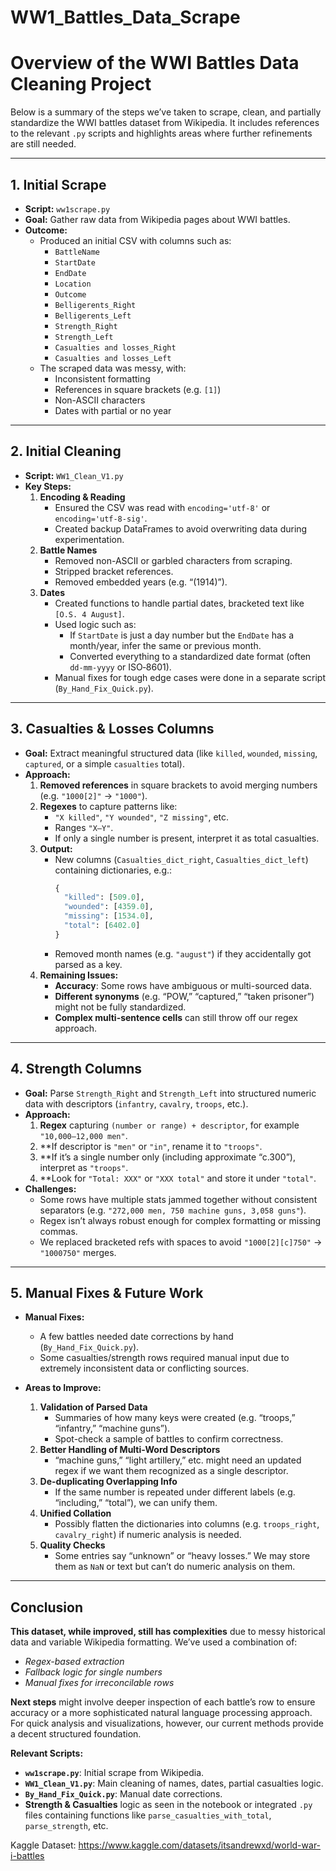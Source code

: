 # WW1_Battles_Data_Scrape
# Overview of the WWI Battles Data Cleaning Project

Below is a summary of the steps we’ve taken to scrape, clean, and partially standardize the WWI battles dataset from Wikipedia. It includes references to the relevant `.py` scripts and highlights areas where further refinements are still needed.

---

## 1. Initial Scrape

- **Script:** `ww1scrape.py`  
- **Goal:** Gather raw data from Wikipedia pages about WWI battles.
- **Outcome:**  
  - Produced an initial CSV with columns such as:
    - `BattleName`
    - `StartDate`
    - `EndDate`
    - `Location`
    - `Outcome`
    - `Belligerents_Right`
    - `Belligerents_Left`
    - `Strength_Right`
    - `Strength_Left`
    - `Casualties and losses_Right`
    - `Casualties and losses_Left`
  - The scraped data was messy, with:
    - Inconsistent formatting
    - References in square brackets (e.g. `[1]`)
    - Non-ASCII characters
    - Dates with partial or no year

---

## 2. Initial Cleaning

- **Script:** `WW1_Clean_V1.py`
- **Key Steps:**
  1. **Encoding & Reading**  
     - Ensured the CSV was read with `encoding='utf-8'` or `encoding='utf-8-sig'`.
     - Created backup DataFrames to avoid overwriting data during experimentation.
  2. **Battle Names**  
     - Removed non-ASCII or garbled characters from scraping.
     - Stripped bracket references.
     - Removed embedded years (e.g. “(1914)”).
  3. **Dates**  
     - Created functions to handle partial dates, bracketed text like `[O.S. 4 August]`.
     - Used logic such as:
       - If `StartDate` is just a day number but the `EndDate` has a month/year, infer the same or previous month.
       - Converted everything to a standardized date format (often `dd-mm-yyyy` or ISO‐8601).
     - Manual fixes for tough edge cases were done in a separate script (`By_Hand_Fix_Quick.py`).

---

## 3. Casualties & Losses Columns

- **Goal:** Extract meaningful structured data (like `killed`, `wounded`, `missing`, `captured`, or a simple `casualties` total).
- **Approach:**
  1. **Removed references** in square brackets to avoid merging numbers (e.g. `"1000[2]"` → `"1000"`).
  2. **Regexes** to capture patterns like:
     - `"X killed"`, `"Y wounded"`, `"Z missing"`, etc.
     - Ranges `"X–Y"`.
     - If only a single number is present, interpret it as total casualties.
  3. **Output:**  
     - New columns (`Casualties_dict_right`, `Casualties_dict_left`) containing dictionaries, e.g.:
       ```python
       {
         "killed": [509.0],
         "wounded": [4359.0],
         "missing": [1534.0],
         "total": [6402.0]
       }
       ```
     - Removed month names (e.g. `"august"`) if they accidentally got parsed as a key.
  4. **Remaining Issues:**  
     - **Accuracy**: Some rows have ambiguous or multi-sourced data.
     - **Different synonyms** (e.g. “POW,” “captured,” “taken prisoner”) might not be fully standardized.
     - **Complex multi-sentence cells** can still throw off our regex approach.

---

## 4. Strength Columns

- **Goal:** Parse `Strength_Right` and `Strength_Left` into structured numeric data with descriptors (`infantry`, `cavalry`, `troops`, etc.).
- **Approach:**  
  1. **Regex** capturing `(number or range) + descriptor`, for example `"10,000–12,000 men"`.  
  2. **If descriptor is `"men"` or `"in"`, rename it to `"troops"`.  
  3. **If it’s a single number only (including approximate “c.300”), interpret as `"troops"`.  
  4. **Look for `"Total: XXX"` or `"XXX total"` and store it under `"total"`.
- **Challenges:**  
  - Some rows have multiple stats jammed together without consistent separators (e.g. `"272,000 men, 750 machine guns, 3,058 guns"`).  
  - Regex isn’t always robust enough for complex formatting or missing commas.  
  - We replaced bracketed refs with spaces to avoid `"1000[2][c]750"` → `"1000750"` merges.

---

## 5. Manual Fixes & Future Work

- **Manual Fixes:**  
  - A few battles needed date corrections by hand (`By_Hand_Fix_Quick.py`).
  - Some casualties/strength rows required manual input due to extremely inconsistent data or conflicting sources.

- **Areas to Improve:**  
  1. **Validation of Parsed Data**  
     - Summaries of how many keys were created (e.g. “troops,” “infantry,” “machine guns”).  
     - Spot-check a sample of battles to confirm correctness.
  2. **Better Handling of Multi-Word Descriptors**  
     - “machine guns,” “light artillery,” etc. might need an updated regex if we want them recognized as a single descriptor.
  3. **De-duplicating Overlapping Info**  
     - If the same number is repeated under different labels (e.g. “including,” “total”), we can unify them.
  4. **Unified Collation**  
     - Possibly flatten the dictionaries into columns (e.g. `troops_right`, `cavalry_right`) if numeric analysis is needed.
  5. **Quality Checks**  
     - Some entries say “unknown” or “heavy losses.” We may store them as `NaN` or text but can’t do numeric analysis on them.

---

## Conclusion

**This dataset, while improved, still has complexities** due to messy historical data and variable Wikipedia formatting. We’ve used a combination of:

- _Regex-based extraction_  
- _Fallback logic for single numbers_  
- _Manual fixes for irreconcilable rows_

**Next steps** might involve deeper inspection of each battle’s row to ensure accuracy or a more sophisticated natural language processing approach. For quick analysis and visualizations, however, our current methods provide a decent structured foundation.

  
**Relevant Scripts:**
- **`ww1scrape.py`**: Initial scrape from Wikipedia.  
- **`WW1_Clean_V1.py`**: Main cleaning of names, dates, partial casualties logic.  
- **`By_Hand_Fix_Quick.py`**: Manual date corrections.  
- **Strength & Casualties** logic as seen in the notebook or integrated `.py` files containing functions like `parse_casualties_with_total`, `parse_strength`, etc.


Kaggle Dataset: https://www.kaggle.com/datasets/itsandrewxd/world-war-i-battles
